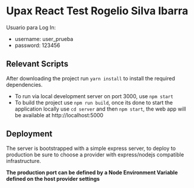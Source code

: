 # Upax React Test Rogelio Silva Ibarra

Usuario para Log In:

- username: user_prueba
- password: 123456

## Relevant Scripts

After downloading the project run `yarn install` to install the required dependencies.

- To run via local development server on port 3000, use `npm start`
- To build the project use `npm run build`, once its done to start the application locally use `cd server` and then `npm start`, the web app will be available at http://localhost:5000

## Deployment

The server is bootstrapped with a simple express server, to deploy to production be sure to choose a provider with express/nodejs compatible infrastructure.

**The production port can be defined by a Node Environment Variable defined on the host provider settings**
